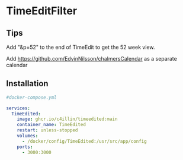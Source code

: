 # TimeEditFilter


## Tips
Add "&p=52" to the end of TimeEdit to get the 52 week view.

Add https://github.com/EdvinNilsson/chalmersCalendar as a separate calendar

## Installation
```yml
#docker-compose.yml

services:
  TimeEdited:
    image: ghcr.io/c4illin/timeedited:main
    container_name: TimeEdited
    restart: unless-stopped
    volumes:
      - /docker/config/TimeEdited:/usr/src/app/config
    ports:
      - 3000:3000
```
